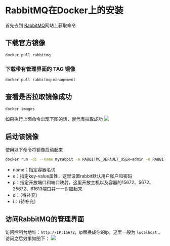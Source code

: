 # RabbitMQ在Docker上的安装

首先去到 [RabbitMQ](https://hub.docker.com/_/rabbitmq)网站上获取命令

## 下载官方镜像
```bash
docker pull rabbitmq
```

### 下载带有管理界面的 TAG 镜像

```bash
docker pull rabbitmq:management
```

## 查看是否拉取镜像成功
```bash
docker images
```

如果执行上面命令出现下图的话，就代表拉取成功
![](https://cdn.jsdelivr.net/gh/chenjianhao66/Myblog_picture-server/2021-08-27_14-10.png)


## 启动该镜像

使用以下命令将镜像启动起来
```bash
docker run -di --name myrabbit -e RABBITMQ_DEFAULT_USER=admin -e RABBITMQ_DEFAULT_PASS=admin -p 15672:15672 -p 5672:5672 -p 25672:25672 -p 61613:61613 -p 1883:1883 rabbitmq:management`
```

- name：指定容器名词
- e：指定key-value属性，这里设置rabbit默认用户账户和密码
- p：指定开放端口和端口映射，这里开放主机以及容器的15672、5672、25672、61613端口并一一对应起来
- d：（待补充）
- i：（待补充）

## 访问RabbitMQ的管理界面

访问控制台地址：`http://IP:15672`，ip替换成你的ip，这里一般为 `localhost` 。
访问之后效果如图下：
![](https://cdn.jsdelivr.net/gh/chenjianhao66/Myblog_picture-server/2021-08-27_14-22.png)
